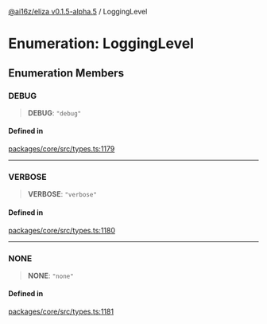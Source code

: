 [@ai16z/eliza v0.1.5-alpha.5](../index.md) / LoggingLevel

# Enumeration: LoggingLevel

## Enumeration Members

### DEBUG

> **DEBUG**: `"debug"`

#### Defined in

[packages/core/src/types.ts:1179](https://github.com/royerz2/eliza-test-textrs-main/blob/main/packages/core/src/types.ts#L1179)

***

### VERBOSE

> **VERBOSE**: `"verbose"`

#### Defined in

[packages/core/src/types.ts:1180](https://github.com/royerz2/eliza-test-textrs-main/blob/main/packages/core/src/types.ts#L1180)

***

### NONE

> **NONE**: `"none"`

#### Defined in

[packages/core/src/types.ts:1181](https://github.com/royerz2/eliza-test-textrs-main/blob/main/packages/core/src/types.ts#L1181)

